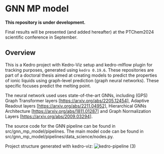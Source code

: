 # GNN MP model
**This repository is under development.**

Final results will be presented (and added hereafter) at the PTChem2024 scientific conference in September.

## Overview

This is a Kedro project with Kedro-Viz setup and kedro-mlflow plugin for tracking purposes, generated using `kedro 0.19.6`.
These repositories are part of a doctoral thesis aimed at creating models to predict the properties of ionic liquids using graph-level prediction (graph neural networks). These specific focuses predict the melting point. 

The neural network used uses state-of-the-art GNNs, including (GPS) Graph Transformer layers [https://arxiv.org/abs/2205.12454], Adaptive Readout layers [https://arxiv.org/abs/2211.04952], Hierarchical GNNs Architecture [https://arxiv.org/abs/1811.01287] and Graph Normalization Layers [https://arxiv.org/abs/2009.03294].

The source code for the GNN pipeline can be found in src/gnn_mp_model/pipelines. The main model code can be found in src/gnn_mp_model/pipelines/data_science/nodes.py. 

Project structure generated with kedro-viz:
![kedro-pipeline (3)](https://github.com/user-attachments/assets/1bbdef6a-9962-4e9f-9b7f-e972c0da34f6)



